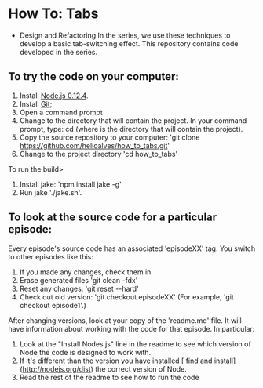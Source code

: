 How To: Tabs
============

* Design and Refactoring
In the series, we use these techniques to develop a basic tab-switching effect. This repository contains code developed in the series.

To try the code on your computer:
---------------------------------

1. Install [Node.js 0.12.4](http://nodejs.org/dist/v0.12.4/).
2. Install [Git]();
3. Open a command prompt
4. Change to the directory that will contain the project. In your command prompt, type: cd <directory> (where <directory> is the directory that will contain the project).
5. Copy the source repository to your computer: 'git clone https://github.com/helioalves/how_to_tabs.git'
6. Change to the project directory 'cd how_to_tabs'

To run the build>

1. Install jake: 'npm install jake -g'
2. Run jake './jake.sh'.

To look at the source code for a particular episode:
----------------------------------------------------

Every episode's source code has an associated 'episodeXX' tag. You switch to other episodes like this:

1. If you made any changes, check them in.
2. Erase generated files 'git clean -fdx'
3. Reset any changes: 'git reset --hard'
4. Check out old version: 'git checkout episodeXX' (For example, 'git checkout episode1'.)

After changing versions, look at your copy of the 'readme.md' file. It will have information about working with the code for that episode. In particular:

1. Look at the "Install Nodes.js" line in the readme to see which version of Node the code is designed to work with.
2. If it's different than the version you have installed [ find and install] (http://nodejs.org/dist) the correct version of Node.
3. Read the rest of the readme to see how to run the code

